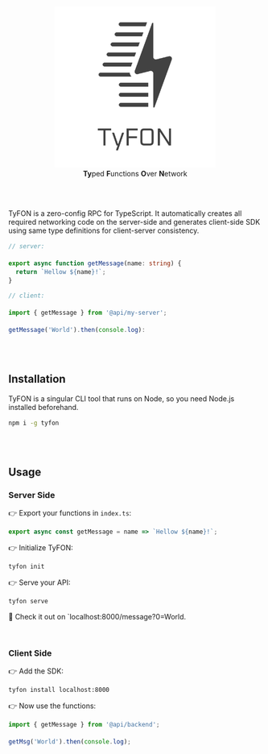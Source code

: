 <div align="center">
  <img src="/tyfon-type.svg" width="320px"/>
  <div><b>Ty</b>ped <b>F</b>unctions <b>O</b>ver <b>N</b>etwork</div>
</div>

<br><br>

TyFON is a zero-config RPC for TypeScript. It automatically creates all required networking code on the server-side and generates client-side SDK using same type definitions for client-server consistency.

```ts
// server:

export async function getMessage(name: string) {
  return `Hellow ${name}!`;
}
```
```ts
// client:

import { getMessage } from '@api/my-server';

getMessage('World').then(console.log):
```

<br><br>

## Installation

TyFON is a singular CLI tool that runs on Node, so you need Node.js installed beforehand.
```bash
npm i -g tyfon
```

<br><br>

## Usage

### Server Side

👉 Export your functions in `index.ts`:

```ts
export async const getMessage = name => `Hellow ${name}!`;
```

👉 Initialize TyFON:
```bash
tyfon init
```

👉 Serve your API:
```bash
tyfon serve
```

👀 Check it out on `localhost:8000/message?0=World.

<br>

### Client Side

👉 Add the SDK:

```bash
tyfon install localhost:8000
```

👉 Now use the functions:

```ts
import { getMessage } from '@api/backend';

getMsg('World').then(console.log);
```
